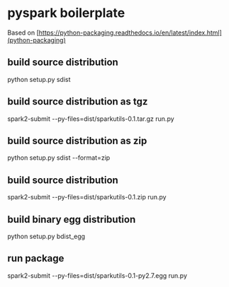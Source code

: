 # pyspark boilerplate
Based on [https://python-packaging.readthedocs.io/en/latest/index.html](python-packaging)


## build source distribution
python setup.py sdist

## build source distribution as tgz
spark2-submit --py-files=dist/sparkutils-0.1.tar.gz run.py

## build source distribution as zip
python setup.py sdist --format=zip

## build source distribution
spark2-submit --py-files=dist/sparkutils-0.1.zip run.py

## build binary egg distribution
python setup.py bdist_egg

## run package
spark2-submit --py-files=dist/sparkutils-0.1-py2.7.egg run.py
